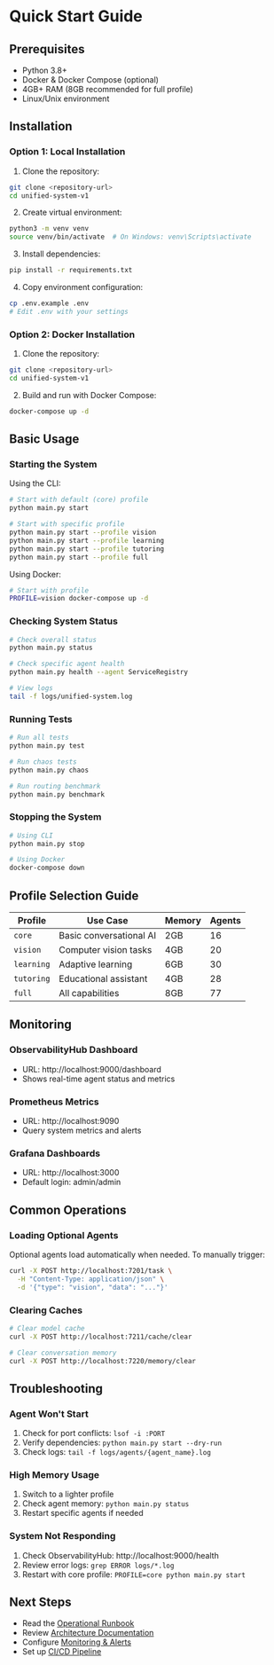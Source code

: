 # Quick Start Guide

## Prerequisites

- Python 3.8+ 
- Docker & Docker Compose (optional)
- 4GB+ RAM (8GB recommended for full profile)
- Linux/Unix environment

## Installation

### Option 1: Local Installation

1. Clone the repository:
```bash
git clone <repository-url>
cd unified-system-v1
```

2. Create virtual environment:
```bash
python3 -m venv venv
source venv/bin/activate  # On Windows: venv\Scripts\activate
```

3. Install dependencies:
```bash
pip install -r requirements.txt
```

4. Copy environment configuration:
```bash
cp .env.example .env
# Edit .env with your settings
```

### Option 2: Docker Installation

1. Clone the repository:
```bash
git clone <repository-url>
cd unified-system-v1
```

2. Build and run with Docker Compose:
```bash
docker-compose up -d
```

## Basic Usage

### Starting the System

Using the CLI:
```bash
# Start with default (core) profile
python main.py start

# Start with specific profile
python main.py start --profile vision
python main.py start --profile learning
python main.py start --profile tutoring
python main.py start --profile full
```

Using Docker:
```bash
# Start with profile
PROFILE=vision docker-compose up -d
```

### Checking System Status

```bash
# Check overall status
python main.py status

# Check specific agent health
python main.py health --agent ServiceRegistry

# View logs
tail -f logs/unified-system.log
```

### Running Tests

```bash
# Run all tests
python main.py test

# Run chaos tests
python main.py chaos

# Run routing benchmark
python main.py benchmark
```

### Stopping the System

```bash
# Using CLI
python main.py stop

# Using Docker
docker-compose down
```

## Profile Selection Guide

| Profile | Use Case | Memory | Agents |
|---------|----------|---------|--------|
| `core` | Basic conversational AI | 2GB | 16 |
| `vision` | Computer vision tasks | 4GB | 20 |
| `learning` | Adaptive learning | 6GB | 30 |
| `tutoring` | Educational assistant | 4GB | 28 |
| `full` | All capabilities | 8GB | 77 |

## Monitoring

### ObservabilityHub Dashboard
- URL: http://localhost:9000/dashboard
- Shows real-time agent status and metrics

### Prometheus Metrics
- URL: http://localhost:9090
- Query system metrics and alerts

### Grafana Dashboards
- URL: http://localhost:3000
- Default login: admin/admin

## Common Operations

### Loading Optional Agents

Optional agents load automatically when needed. To manually trigger:

```bash
curl -X POST http://localhost:7201/task \
  -H "Content-Type: application/json" \
  -d '{"type": "vision", "data": "..."}'
```

### Clearing Caches

```bash
# Clear model cache
curl -X POST http://localhost:7211/cache/clear

# Clear conversation memory
curl -X POST http://localhost:7220/memory/clear
```

## Troubleshooting

### Agent Won't Start
1. Check for port conflicts: `lsof -i :PORT`
2. Verify dependencies: `python main.py start --dry-run`
3. Check logs: `tail -f logs/agents/{agent_name}.log`

### High Memory Usage
1. Switch to a lighter profile
2. Check agent memory: `python main.py status`
3. Restart specific agents if needed

### System Not Responding
1. Check ObservabilityHub: http://localhost:9000/health
2. Review error logs: `grep ERROR logs/*.log`
3. Restart with core profile: `PROFILE=core python main.py start`

## Next Steps

- Read the [Operational Runbook](operational_runbook.md)
- Review [Architecture Documentation](../architecture/)
- Configure [Monitoring & Alerts](../monitoring/)
- Set up [CI/CD Pipeline](../../.github/workflows/ci.yml)